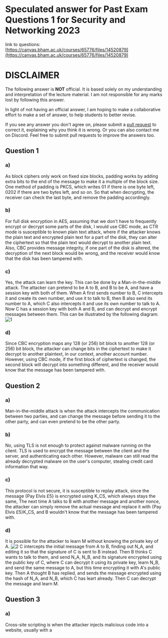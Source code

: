 # Speculated answer for Past Exam Questions 1 for Security and Networking 2023
link to questions: [https://canvas.bham.ac.uk/courses/65776/files/14520879](https://canvas.bham.ac.uk/courses/65776/files/14520879)

# DISCLAIMER
The following answer is **NOT** official. It is based solely on my understanding and interpretation of the lecture material. I am not responsible for any marks lost by following this answer.

In light of not having an official answer, I am hoping to make a collaborative effort to make a set of answer, to help students to better revise.

If you see any answer you don't agree on, please submit a [pull request](https://docs.github.com/en/pull-requests/collaborating-with-pull-requests/proposing-changes-to-your-work-with-pull-requests/creating-a-pull-request) to correct it, explaining why you think it is wrong. Or you can also contact me on Discord. Feel free to submit pull requests to improve the answers too.

## Question 1
### a)
As block ciphers only work on fixed size blocks, padding works by adding extra bits to the end of the message to make it a multiple of the block size. One method of padding is PKCS, which writes 01 if there is one byte left, 0202 if there are two bytes left, and so on. So that when decrypting, the receiver can check the last byte, and remove the padding accordingly.

### b)
For full disk encryption in AES, assuming that we don't have to frequently encrypt or decrypt some parts of the disk, I would use CBC mode, as CTR mode is susceptible to known plain text attack, where if the attacker knows the plain text and encrypted plain text for a part of the disk, they can alter the ciphertext so that the plain text would decrypt to another plain text. Also, CBC provides message integrity, if one part of the disk is altered, the decryption of the next block would be wrong, and the receiver would know that the disk has been tampered with.

### c)
Yes, the attack can learn the key. This can be done by a Man-in-the-middle attack. The attacker can pretend to be A to B, and B to be A, and have a session key with both of them. When A first sends number to B, C intercepts it and create its own number, and use it to talk to B, then B also send its number to A, which C also intercepts it and use its own number to talk to A. Now C has a session key with both A and B, and can decrypt and encrypt messages between them.
This can be illustrated by the following diagram:
![1](https://github.com/chit-uob/uob-sn-2023-peq1/blob/main/img/1.png?raw=true)

### d)
Since CBC encryption maps any 128 (or 256) bit block to another 128 (or 256) bit block, the attacker can change bits in the ciphertext to make it decrypt to another plaintext, in our context, another account number. However, using CBC mode, if the first block of ciphertext is changed, the second block will decrypt into something different, and the receiver would know that the message has been tampered with.

## Question 2
### a)
Man-in-the-middle attack is when the attack intercepts the communication between two parties, and can change the message before sending it to the other party, and can even pretend to be the other party.

### b)
No, using TLS is not enough to protect against malware running on the client. TLS is used to encrypt the message between the client and the server, and authenticating each other. However, malware can still read the already decrypted malware on the user's computer, stealing credit card information that way.

### c)
This protocol is not secure, it is susceptible to replay attack, since the message {Pay Elvis £5} is encrypted using K_CS, which always stays the same, The next time A talks to B with another message and another nonce, the attacker can simply remove the actual message and replace it with {Pay Elvis £5}K_CS, and B wouldn't know that the message has been tampered with.

### d)
It is possible for the attacker to learn M without knowing the private key of A.
![2](https://github.com/chit-uob/uob-sn-2023-peq1/blob/main/img/2.png?raw=true)
C intercepts the initial message from A to B, finding out N_A, and editing it so that the signature of C is sent to B instead. Then B thinks C wants to talk to them, and send N_A, N_B, and its signature encrypted using the public key of C, where C can decrypt it using its private key, learn N_B, and send the same message to A, but this time encrypting it with A's public key. Then A thought B has replied, and sends the message encrypted using the hash of N_A, and N_B, which C has leart already. Then C can decrypt the message and learn M.

## Question 3
### a)
Cross-site scripting is when the attacker injects malicious code into a website, usually with a <script> tag in place where user can post public content, such as a social media post. When other users view the content of the website, the code will run on the user's browser, and can steal information from the user, and further spread the attack by posting the same code too.

### b)
The four security weaknesses are:
- The post isn't authenticated, the server code doesn't actually check the password when adding the message in a user's name, so anyone can posta message in anyone's name if they know their username.
- The code doesn't preform any sanitization on SQL query using the user's input, so the attacker can inject SQL code into the query, and steal information from the database, or even delete the database.
- The code doesn't preform any sanitization on the user's input, so the attacker can preform cross-site scripting attack by having a malicious message, and when other users view the message, the code will run on their browser, and can steal information from the user, and further spread the attack by posting the same code too.
- The request is sent with a get request, where the parameters, including the user's password in plain text, are sent in the URL, which can be seen by anyone, and can be easily modified by the attacker.


### c)
The four fixes are:
- Authenticate the user before adding the message, so that only the user can post a message in their name.
- Use prepared statement, so that the SQL query is precompiled, and the user's input is treated as a parameter, and not part of the query.
- Sanitize the user's input, so that the user can't inject malicious code into the website.
- Use POST request instead of GET request, so that the parameters are sent in the body of the request, and not in the URL.
